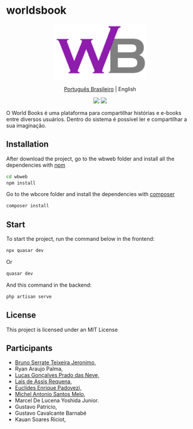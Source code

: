 # worldsbook

<div align="center">
	<img src="https://raw.githubusercontent.com/brunoserrate/worldsbook/main/wbweb/public/icons/wb_icon_alter.png" width="50%" alt="logo">
</div>

<p align="center">
    <a href="../../README.md">Português Brasileiro</a> |
    <span>English</span>
</p>

<div align="center">
	<img src="https://img.shields.io/packagist/php-v/laravel/laravel?logo=laravel&logoColor=white">
	<img src="https://img.shields.io/badge/quasar-v1.18.10-blue">
</div>

O World Books é uma plataforma para compartilhar histórias e e-books entre diversos usuários.
Dentro do sistema é possível ler e compartilhar a sua imaginação.

## Installation

After download the project, go to the wbweb folder and install all the dependencies with [npm](https://www.npmjs.com/)

```sh
cd wbweb
npm install
```
Go to the wbcore folder and install the dependencies with [composer](https://getcomposer.org/download/)
```sh
composer install
```

## Start

To start the project, run the command below in the frontend:
```sh
npx quasar dev
```
Or
```sh
quasar dev
```

And this command in the backend:
```sh
php artisan serve
```

## License

This project is licensed under an MIT License

## Participants

- [Bruno Serrate Teixeira Jeronimo,](https://github.com/brunoserrate)
- Ryan Araujo Palma,
- [Lucas Gonçalves Prado das Neve,](https://github.com/Lucas1726)
- [Laís de Assis Requena,](https://github.com/LAISRCROFT)
- [Euclides Enrique Padovezi,](https://github.com/Rickkrause13)
- [Michel Antonio Santos Melo,](https://github.com/Mhl9641)
- Marcel De Lucena Yoshida Junior.
- Gustavo Patricio,
- Gustavo Cavalcante Barnabé
- Kauan Soares Riciot,
